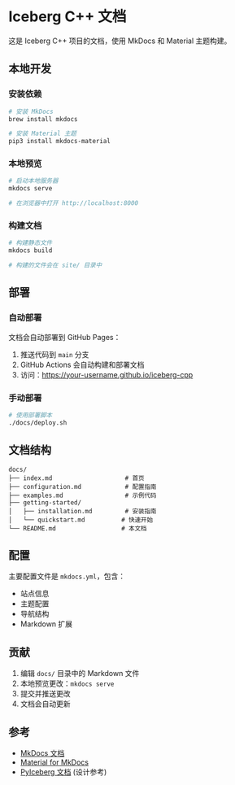 # Iceberg C++ 文档

这是 Iceberg C++ 项目的文档，使用 MkDocs 和 Material 主题构建。

## 本地开发

### 安装依赖

```bash
# 安装 MkDocs
brew install mkdocs

# 安装 Material 主题
pip3 install mkdocs-material
```

### 本地预览

```bash
# 启动本地服务器
mkdocs serve

# 在浏览器中打开 http://localhost:8000
```

### 构建文档

```bash
# 构建静态文件
mkdocs build

# 构建的文件会在 site/ 目录中
```

## 部署

### 自动部署

文档会自动部署到 GitHub Pages：

1. 推送代码到 `main` 分支
2. GitHub Actions 会自动构建和部署文档
3. 访问：https://your-username.github.io/iceberg-cpp

### 手动部署

```bash
# 使用部署脚本
./docs/deploy.sh
```

## 文档结构

```
docs/
├── index.md                    # 首页
├── configuration.md            # 配置指南
├── examples.md                 # 示例代码
├── getting-started/
│   ├── installation.md         # 安装指南
│   └── quickstart.md          # 快速开始
└── README.md                  # 本文档
```

## 配置

主要配置文件是 `mkdocs.yml`，包含：

- 站点信息
- 主题配置
- 导航结构
- Markdown 扩展

## 贡献

1. 编辑 `docs/` 目录中的 Markdown 文件
2. 本地预览更改：`mkdocs serve`
3. 提交并推送更改
4. 文档会自动更新

## 参考

- [MkDocs 文档](https://www.mkdocs.org/)
- [Material for MkDocs](https://squidfunk.github.io/mkdocs-material/)
- [PyIceberg 文档](https://py.iceberg.apache.org/) (设计参考)
